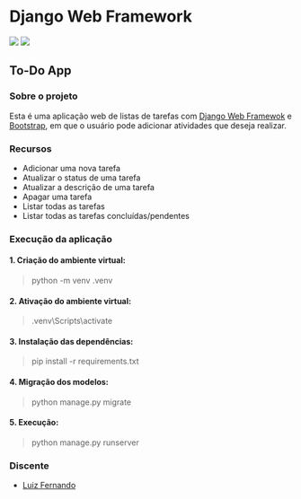 # Django Web Framework
![](https://img.shields.io/badge/django-v.3.2.6-brightgreen)  ![](https://img.shields.io/badge/bootstrap-v.5.1.0-blueviolet)

## To-Do App

### Sobre o projeto
Esta é uma aplicação web de listas de tarefas com [Django Web Framewok](https://www.djangoproject.com/) e [Bootstrap](https://getbootstrap.com/), em que o usuário pode adicionar atividades que deseja realizar.

### Recursos
  * Adicionar uma nova tarefa
  * Atualizar o status de uma tarefa
  * Atualizar a descrição de uma tarefa
  * Apagar uma tarefa
  * Listar todas as tarefas
  * Listar todas as tarefas concluídas/pendentes

### Execução da aplicação
  #### 1. Criação do ambiente virtual:
  > python -m venv .venv

  #### 2. Ativação do ambiente virtual:
  > .venv\Scripts\activate

  #### 3. Instalação das dependências:
  > pip install -r requirements.txt

  #### 4. Migração dos modelos:
  > python manage.py migrate

  #### 5. Execução:
  > python manage.py runserver

### Discente
  * [Luiz Fernando](https://github.com/lfnd0/)